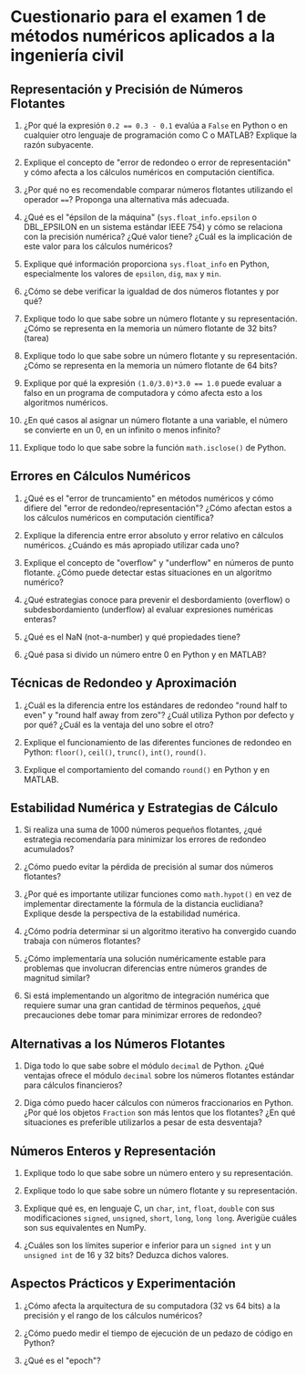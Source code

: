 # Cuestionario para el examen 1 de métodos numéricos aplicados a la ingeniería civil

## Representación y Precisión de Números Flotantes

1. ¿Por qué la expresión `0.2 == 0.3 - 0.1` evalúa a `False` en Python o en cualquier otro lenguaje de programación como C o MATLAB? Explique la razón subyacente.

2. Explique el concepto de "error de redondeo o error de representación" y cómo afecta a los cálculos numéricos en computación científica.

3. ¿Por qué no es recomendable comparar números flotantes utilizando el operador `==`? Proponga una alternativa más adecuada.

4. ¿Qué es el "épsilon de la máquina" (`sys.float_info.epsilon` o DBL_EPSILON en un sistema estándar IEEE 754) y cómo se relaciona con la precisión numérica? ¿Qué valor tiene? ¿Cuál es la implicación de este valor para los cálculos numéricos?

5. Explique qué información proporciona `sys.float_info` en Python, especialmente los valores de `epsilon`, `dig`, `max` y `min`.

6. ¿Cómo se debe verificar la igualdad de dos números flotantes y por qué?

7. Explique todo lo que sabe sobre un número flotante y su representación. ¿Cómo se representa en la memoria un número flotante de 32 bits? (tarea)

8. Explique todo lo que sabe sobre un número flotante y su representación. ¿Cómo se representa en la memoria un número flotante de 64 bits?

9. Explique por qué la expresión `(1.0/3.0)*3.0 == 1.0` puede evaluar a falso en un programa de computadora y cómo afecta esto a los algoritmos numéricos.

10. ¿En qué casos al asignar un número flotante a una variable, el número se convierte en un 0, en un infinito o menos infinito?

11. Explique todo lo que sabe sobre la función `math.isclose()` de Python.

## Errores en Cálculos Numéricos

1. ¿Qué es el "error de truncamiento" en métodos numéricos y cómo difiere del "error de redondeo/representación"? ¿Cómo afectan estos a los cálculos numéricos en computación científica?

2. Explique la diferencia entre error absoluto y error relativo en cálculos numéricos. ¿Cuándo es más apropiado utilizar cada uno?

3. Explique el concepto de "overflow" y "underflow" en números de punto flotante. ¿Cómo puede detectar estas situaciones en un algoritmo numérico?

4. ¿Qué estrategias conoce para prevenir el desbordamiento (overflow) o subdesbordamiento (underflow) al evaluar expresiones numéricas enteras?

5. ¿Qué es el NaN (not-a-number) y qué propiedades tiene?

6. ¿Qué pasa si divido un número entre 0 en Python y en MATLAB?

## Técnicas de Redondeo y Aproximación

1. ¿Cuál es la diferencia entre los estándares de redondeo "round half to even" y "round half away from zero"? ¿Cuál utiliza Python por defecto y por qué? ¿Cuál es la ventaja del uno sobre el otro?

2. Explique el funcionamiento de las diferentes funciones de redondeo en Python: `floor()`, `ceil()`, `trunc()`, `int()`, `round()`.

3. Explique el comportamiento del comando `round()` en Python y en MATLAB.

## Estabilidad Numérica y Estrategias de Cálculo

1. Si realiza una suma de 1000 números pequeños flotantes, ¿qué estrategia recomendaría para minimizar los errores de redondeo acumulados?

2. ¿Cómo puedo evitar la pérdida de precisión al sumar dos números flotantes?

3. ¿Por qué es importante utilizar funciones como `math.hypot()` en vez de implementar directamente la fórmula de la distancia euclidiana? Explique desde la perspectiva de la estabilidad numérica.

4. ¿Cómo podría determinar si un algoritmo iterativo ha convergido cuando trabaja con números flotantes?

5. ¿Cómo implementaría una solución numéricamente estable para problemas que involucran diferencias entre números grandes de magnitud similar?

6. Si está implementando un algoritmo de integración numérica que requiere sumar una gran cantidad de términos pequeños, ¿qué precauciones debe tomar para minimizar errores de redondeo?

## Alternativas a los Números Flotantes

1. Diga todo lo que sabe sobre el módulo `decimal` de Python. ¿Qué ventajas ofrece el módulo `decimal` sobre los números flotantes estándar para cálculos financieros?

2. Diga cómo puedo hacer cálculos con números fraccionarios en Python. ¿Por qué los objetos `Fraction` son más lentos que los flotantes? ¿En qué situaciones es preferible utilizarlos a pesar de esta desventaja?

## Números Enteros y Representación

1. Explique todo lo que sabe sobre un número entero y su representación.

2. Explique todo lo que sabe sobre un número flotante y su representación.

3. Explique qué es, en lenguaje C, un `char`, `int`, `float`, `double` con sus modificaciones `signed`, `unsigned`, `short`, `long`, `long long`. Averigüe cuáles son sus equivalentes en NumPy.

4. ¿Cuáles son los límites superior e inferior para un `signed int` y un `unsigned int` de 16 y 32 bits? Deduzca dichos valores.

## Aspectos Prácticos y Experimentación

1. ¿Cómo afecta la arquitectura de su computadora (32 vs 64 bits) a la precisión y el rango de los cálculos numéricos?

2. ¿Cómo puedo medir el tiempo de ejecución de un pedazo de código en Python?

3. ¿Qué es el "epoch"?
